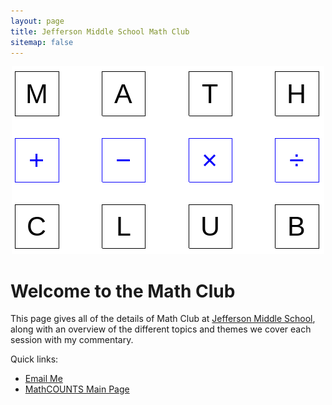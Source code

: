 ```yaml
---
layout: page
title: Jefferson Middle School Math Club
sitemap: false
---
```


<p style="text-align:center;">
<img src="/assets/img/mathclub.png" alt="Math Club Logo"/>
</p>
  
# Welcome to the Math Club

This page gives all of the details of Math Club at [Jefferson Middle School](https://jms.mtlsd.org/), along with an overview of the different topics and themes we cover each session with my commentary. 

Quick links:
* [Email Me](mailto:paul@myraff.com)
* [MathCOUNTS Main Page](https://www.mathcounts.org/)
